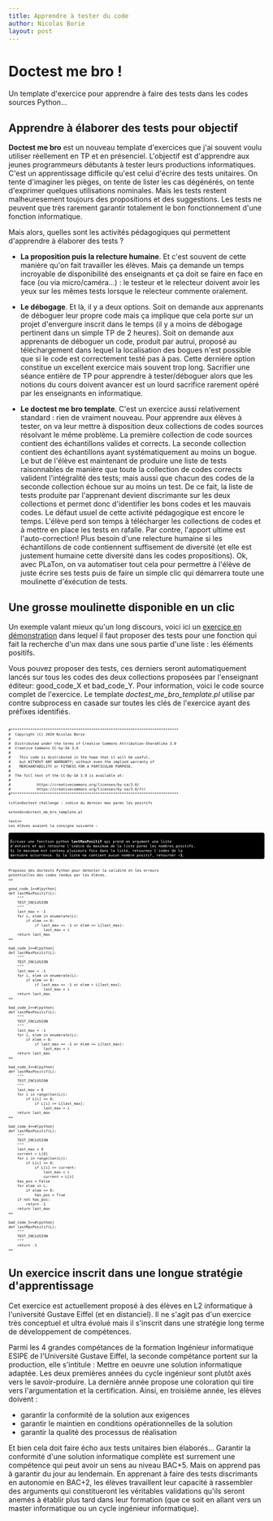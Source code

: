 ```yaml
---
title: Apprendre à tester du code
author: Nicolas Borie
layout: post
---
```


# Doctest me bro !

Un template d'exercice pour apprendre à faire des tests dans les codes sources Python...

## Apprendre à élaborer des tests pour objectif

**Doctest me bro** est un nouveau template d'exercices que j'ai souvent voulu utiliser réellement en TP et en présenciel. 
L'objectif est d'apprendre aux jeunes programmeurs débutants à tester leurs productions informatiques. C'est 
un apprentissage difficile qu'est celui d'écrire des tests unitaires. On tente d'imaginer les pièges, on tente 
de lister les cas dégénérés, on tente d'exprimer quelques utilisations nominales. Mais les tests restent
malheuresement toujours des propositions et des suggestions. Les tests ne peuvent que très rarement garantir 
totalement le bon fonctionnement d'une fonction informatique.

Mais alors, quelles sont les activités pédagogiques qui permettent d'apprendre à élaborer des tests ?

* **La proposition puis la relecture humaine**. Et c'est souvent de cette manière qu'on fait travailler les 
élèves. Mais ça demande un temps incroyable de disponibilité des enseignants et ça doit se faire en face en 
face (ou via micro/caméra...) : le testeur et le relecteur doivent avoir les yeux sur les mêmes tests lorsque 
le relecteur commente oralement.

* **Le débogage**. Et là, il y a deux options. Soit on demande aux apprenants de déboguer leur propre code 
mais ça implique que cela porte sur un projet d'envergure inscrit dans le temps (il y a moins de débogage 
pertinent dans un simple TP de 2 heures). Soit on demande aux apprenants de déboguer un code, produit par autrui, 
proposé au téléchargement dans lequel la localisation des bogues n'est possible que si le code est correctement testé 
pas à pas. Cette dernière option constitue un excellent exercice mais souvent trop long. Sacrifier une séance 
entière de TP pour apprendre à tester/déboguer alors que les notions du cours doivent avancer est un lourd 
sacrifice rarement opéré par les enseignants en informatique.

* **Le doctest me bro template**. C'est un exercice aussi relativement standard : rien de vraiment nouveau. 
Pour apprendre aux élèves à tester, on va leur mettre à disposition deux collections de codes sources résolvant 
le même problème. La première collection de code sources contient des échantillons valides et corrects. La seconde
collection contient des échantillons ayant systématiquement au moins un bogue. Le but de l'élève est maintenant 
de produire une liste de tests raisonnables de manière que toute la collection de codes corrects valident 
l'intégralité des tests; mais aussi que chacun des codes de la seconde collection échoue sur au moins un test. De ce 
fait, la liste de tests produite par l'apprenant devient discrimante sur les deux collections et permet donc 
d'identifier les bons codes et les mauvais codes. Le défaut usuel de cette activité pédagogique est encore le 
temps. L'élève perd son temps à télécharger les collections de codes et à mettre en place les tests en rafalle.
Par contre, l'apport ultime est l'auto-correction! Plus besoin d'une relecture humaine si les échantillons de code 
contiennent suffisement de diversité (et elle est justement humaine cette diversité dans les codes propositions).
Ok, avec PLaTon, on va automatiser tout cela pour permettre à l'élève de juste écrire ses tests puis de faire 
un simple clic qui démarrera toute une moulinette d'éxécution de tests.


## Une grosse moulinette disponible en un clic

Un exemple valant mieux qu'un long discours, voici ici un 
[exercice en démonstration](https://pl.u-pem.fr/filebrowser/demo/20216/) dans lequel il faut proposer des tests 
pour une fonction qui fait la recherche d'un max dans une sous partie d'une liste : les éléments positifs.

Vous pouvez proposer des tests, ces derniers seront automatiquement lancés sur tous les codes des deux 
collections proposées par l'enseignant éditeur: good_code_X et bad_code_Y. Pour information, voici le code 
source complet de l'exercice. Le template *doctest_me_bro_template.pl* utilise par contre subprocess en 
casade sur toutes les clés de l'exercice ayant des préfixes identifiés.

<pre style="font-size: 0.6em;"><code>
#*****************************************************************************
#  Copyright (C) 2020 Nicolas Borie <nicolas dot borie at univ-eiffel . fr>
#
#  Distributed under the terms of Creative Commons Attribution-ShareAlike 3.0
#  Creative Commons CC-by-SA 3.0
#
#    This code is distributed in the hope that it will be useful,
#    but WITHOUT ANY WARRANTY; without even the implied warranty of
#    MERCHANTABILITY or FITNESS FOR A PARTICULAR PURPOSE.
#
#  The full text of the CC-By-SA 3.0 is available at:
#
#            https://creativecommons.org/licenses/by-sa/3.0/
#            https://creativecommons.org/licenses/by-sa/3.0/fr/
#*****************************************************************************

title=Doctest challenge : indice du dernier max parmi les positifs

extends=doctest_me_bro_template.pl

text==
Les élèves avaient la consigne suivante :   

<div style="color:white; background-color: black; padding: 0.5em; border-radius: 0.5em;">
Écrivez une fonction python <b>lastMaxPositif</b> qui prend en argument une liste 
d'entiers et qui retourne l'indice du maximum de la liste parmi les nombres positifs.
Si le maximum est contenu plusieurs fois dans la liste, retournez l'index de la 
dernière occurrence. Si la liste ne contient aucun nombre positif, retourner <b>-1</b>.
</div>

Proposez des doctests Python pour detecter la validité et les erreurs 
potentielles des codes rendus par les élèves.
==

good_code_1==#|python|
def lastMaxPositif(L):
    """
    TEST_INCLUSION
    """
    last_max = -1
    for i, elem in enumerate(L):
        if elem >= 0:
            if last_max == -1 or elem >= L[last_max]:
                last_max = i
    return last_max
==

bad_code_1==#|python|                                                   
def lastMaxPositif(L):
    """
    TEST_INCLUSION
    """
    last_max = -1
    for i, elem in enumerate(L):
        if elem >= 0:
            if last_max == -1 or elem > L[last_max]:
                last_max = i
    return last_max
==

bad_code_2==#|python|
def lastMaxPositif(L):
    """
    TEST_INCLUSION
    """
    last_max = -1
    for i, elem in enumerate(L):
        if elem > 0:
            if last_max == -1 or elem >= L[last_max]:
                last_max = i
    return last_max
==

bad_code_3==#|python|
def lastMaxPositif(L):
    """
    TEST_INCLUSION
    """
    last_max = 0
    for i in range(len(L)):
        if L[i] >= 0:
            if L[i] >= L[last_max]:
                last_max = i
    return last_max
==

bad_code_4==#|python|
def lastMaxPositif(L):
    """
    TEST_INCLUSION
    """
    last_max = 0
    current = L[0]
    for i in range(len(L)):
        if L[i] >= 0:
            if L[i] >= current:
                last_max = i
                current = L[i]
    has_pos = False
    for elem in L:
        if elem >= 0:
            has_pos = True
    if not has_pos:
        return -1
    return last_max
==

bad_code_5==#|python|                                                   
def lastMaxPositif(L):
    """
    TEST_INCLUSION
    """
    return -1
==
</code></pre>


## Un exercice inscrit dans une longue stratégie d'apprentissage

Cet exercice est actuellement proposé à des élèves en L2 informatique à l'université Gustave Eiffel (et en distanciel). 
Il ne s'agit pas d'un exercice très conceptuel et ultra évolué mais il s'inscrit dans une stratégie long terme de 
développement de compétences.

Parmi les 4 grandes compétances de la formation Ingénieur informatique ESIPE de l'Université Gustave Eiffel, la 
seconde compétance portent sur la production, elle s'intitule : Mettre en oeuvre une solution informatique adaptée.
Les deux premières années du cycle ingénieur sont plutôt axés vers le savoir-produire. La dernière année propose 
une coloration qui tire vers l'argumentation et la certification. Ainsi, en troisième année, les élèves doivent :
* garantir la conformité de la solution aux exigences
* garantir le maintien en conditions opérationnelles de la solution
* garantir la qualité des processus de réalisation

Et bien cela doit faire écho aux tests unitaires bien élaborés... Garantir la conformité d'une solution informatique 
complète est surrement une compétence qui peut avoir un sens au niveau BAC+5. Mais on apprend pas à garantir du 
jour au lendemain. En apprenant à faire des tests discrimants en autonomie en BAC+2, les élèves travaillent 
leur capacité à rassembler des arguments qui constitueront les véritables validations qu'ils seront anemés à établir 
plus tard dans leur formation (que ce soit en allant vers un master informatique ou un cycle ingénieur informatique).
